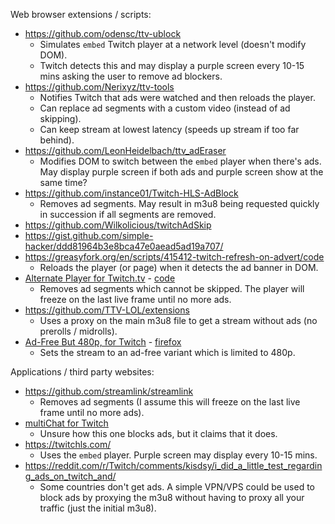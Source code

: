 Web browser extensions / scripts:

- https://github.com/odensc/ttv-ublock
  - Simulates `embed` Twitch player at a network level (doesn't modify DOM).
  - Twitch detects this and may display a purple screen every 10-15 mins asking the user to remove ad blockers.
- https://github.com/Nerixyz/ttv-tools
  - Notifies Twitch that ads were watched and then reloads the player.
  - Can replace ad segments with a custom video (instead of ad skipping).
  - Can keep stream at lowest latency (speeds up stream if too far behind).
- https://github.com/LeonHeidelbach/ttv_adEraser
  - Modifies DOM to switch between the `embed` player when there's ads. May display purple screen if both ads and purple screen show at the same time?
- https://github.com/instance01/Twitch-HLS-AdBlock
  - Removes ad segments. May result in m3u8 being requested quickly in succession if all segments are removed.
- https://github.com/Wilkolicious/twitchAdSkip
- https://gist.github.com/simple-hacker/ddd81964b3e8bca47e0aead5ad19a707/
- https://greasyfork.org/en/scripts/415412-twitch-refresh-on-advert/code
  - Reloads the player (or page) when it detects the ad banner in DOM.
- [Alternate Player for Twitch.tv](https://chrome.google.com/webstore/detail/bhplkbgoehhhddaoolmakpocnenplmhf) - [code](https://robwu.nl/crxviewer/?crx=bhplkbgoehhhddaoolmakpocnenplmhf&qf=player.js)
  - Removes ad segments which cannot be skipped. The player will freeze on the last live frame until no more ads.
- https://github.com/TTV-LOL/extensions
  - Uses a proxy on the main m3u8 file to get a stream without ads (no prerolls / midrolls).
- [Ad-Free But 480p, for Twitch](https://gist.github.com/saucettv/06c470c4150398d4505381bfad67bf0b) - [firefox](https://addons.mozilla.org/en-GB/firefox/addon/ad-free-but-480p-for-twitch/)
  - Sets the stream to an ad-free variant which is limited to 480p.

Applications / third party websites:
- https://github.com/streamlink/streamlink
  - Removes ad segments (I assume this will freeze on the last live frame until no more ads).
- [multiChat for Twitch](https://play.google.com/store/apps/details?id=org.mchatty)
  - Unsure how this one blocks ads, but it claims that it does.
- https://twitchls.com/
  - Uses the `embed` player. Purple screen may display every 10-15 mins.
- https://reddit.com/r/Twitch/comments/kisdsy/i_did_a_little_test_regarding_ads_on_twitch_and/
  - Some countries don't get ads. A simple VPN/VPS could be used to block ads by proxying the m3u8 without having to proxy all your traffic (just the initial m3u8).
